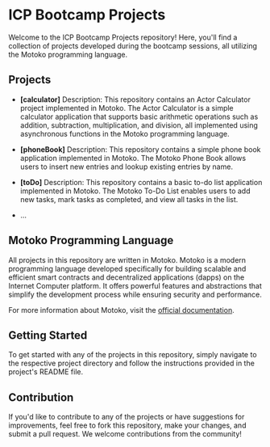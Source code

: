 # ICP Bootcamp Projects

Welcome to the ICP Bootcamp Projects repository! Here, you'll find a collection of projects developed during the bootcamp sessions, all utilizing the Motoko programming language.

## Projects

- **[calculator]**
  Description: This repository contains an Actor Calculator project implemented in Motoko. The Actor Calculator is a simple calculator application that supports basic arithmetic operations such as addition, subtraction, multiplication, and division, all implemented using asynchronous functions in the Motoko programming language.

- **[phoneBook]**
  Description: This repository contains a simple phone book application implemented in Motoko. The Motoko Phone Book allows users to insert new entries and lookup existing entries by name.


- **[toDo]**
  Description: This repository contains a basic to-do list application implemented in Motoko. The Motoko To-Do List enables users to add new tasks, mark tasks as completed, and view all tasks in the list.

- ...

## Motoko Programming Language

All projects in this repository are written in Motoko. Motoko is a modern programming language developed specifically for building scalable and efficient smart contracts and decentralized applications (dapps) on the Internet Computer platform. It offers powerful features and abstractions that simplify the development process while ensuring security and performance.

For more information about Motoko, visit the [official documentation](https://sdk.dfinity.org/docs/language-guide/motoko.html).

## Getting Started

To get started with any of the projects in this repository, simply navigate to the respective project directory and follow the instructions provided in the project's README file.

## Contribution

If you'd like to contribute to any of the projects or have suggestions for improvements, feel free to fork this repository, make your changes, and submit a pull request. We welcome contributions from the community!

